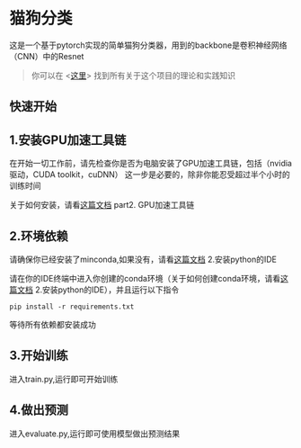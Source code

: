 # 猫狗分类
这是一个基于pytorch实现的简单猫狗分类器，用到的backbone是卷积神经网络（CNN）中的Resnet
>你可以在 <[这里](https://zhuanlan.zhihu.com/p/360550845)> 找到所有关于这个项目的理论和实践知识
## 快速开始
## 1.安装GPU加速工具链
在开始一切工作前，请先检查你是否为电脑安装了GPU加速工具链，包括（nvidia 驱动，CUDA toolkit，cuDNN）
这一步是必要的，除非你能忍受超过半个小时的训练时间

关于如何安装，请看[这篇文档](https://github.com/Rachel1477/study_ml2?tab=readme-ov-file) part2. GPU加速工具链
## 2.环境依赖
请确保你已经安装了minconda,如果没有，请看[这篇文档](https://github.com/Rachel1477/study_ml-/tree/master) 2.安装python的IDE

请在你的IDE终端中进入你创建的conda环境（关于如何创建conda环境，请看[这篇文档](https://github.com/Rachel1477/study_ml-/tree/master) 2.安装python的IDE），并且运行以下指令
```
pip install -r requirements.txt
```
等待所有依赖都安装成功
## 3.开始训练
进入train.py,运行即可开始训练
## 4.做出预测
进入evaluate.py,运行即可使用模型做出预测结果




